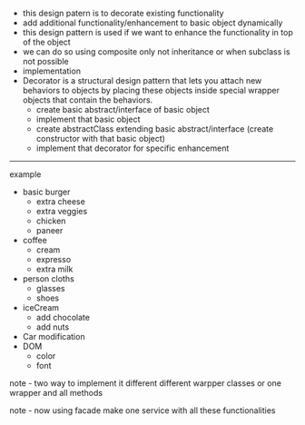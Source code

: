 * this design patern is to decorate existing functionality
* add additional functionality/enhancement to basic object dynamically 
* this design pattern is used if we want to enhance the
functionality in top of the object
* we can do so using composite only not inheritance or when subclass is not possible
* implementation 
* Decorator is a structural design pattern that lets you attach new behaviors to objects by placing these objects inside special wrapper objects that contain the behaviors.
  * create basic abstract/interface of basic object 
  * implement that basic object
  * create abstractClass extending basic abstract/interface (create constructor with that basic object)
  * implement that decorator for specific enhancement 
  
---
example
* basic burger 
  * extra cheese
  * extra veggies 
  * chicken 
  * paneer
* coffee
  * cream
  * expresso 
  * extra milk 
* person cloths 
  * glasses
  * shoes
* iceCream
  * add chocolate 
  * add nuts
* Car modification
* DOM
  * color
  * font

note - two way to implement it different different warpper classes or one wrapper and all  methods 


note - now using facade make one service with all these functionalities 